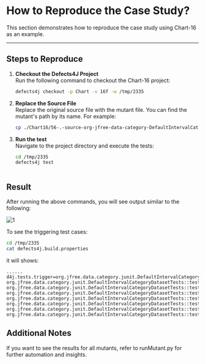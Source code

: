 
# How to Reproduce the Case Study?

This section demonstrates how to reproduce the case study using Chart-16 as an example.

---

## Steps to Reproduce

1. **Checkout the Defects4J Project**  
   Run the following command to checkout the Chart-16 project:
   ```bash
   defects4j checkout -p Chart -v 16f -w /tmp/2335

2. **Replace the Source File**  
   Replace the original source file with the mutant file.
   You can find the mutant's path by its name. For example:
   ```bash
   cp ./Chart16/56-.-source-org-jfree-data-category-DefaultIntervalCategoryDataset.java /tmp/2335/source/org/jfree/data/category/DefaultIntervalCategoryDataset.java

3. **Run the test**  
   Navigate to the project directory and execute the tests:
   ```bash
   cd /tmp/2335
   defects4j test


   
## Result

After running the above commands, you will see output similar to the following:

![1](./1.png)

To see the triggering test cases:
   ```bash
   cd /tmp/2335
   cat defects4j.build.properties
```   

it will shows:
```
......
d4j.tests.trigger=org.jfree.data.category.junit.DefaultIntervalCategoryDatasetTests::testGetCategoryIndex,
org.jfree.data.category.junit.DefaultIntervalCategoryDatasetTests::testSetCategoryKeys,
org.jfree.data.category.junit.DefaultIntervalCategoryDatasetTests::testGetSeriesIndex,
org.jfree.data.category.junit.DefaultIntervalCategoryDatasetTests::testGetRowCount,
org.jfree.data.category.junit.DefaultIntervalCategoryDatasetTests::testGetRowIndex,
org.jfree.data.category.junit.DefaultIntervalCategoryDatasetTests::testGetColumnCount,
org.jfree.data.category.junit.DefaultIntervalCategoryDatasetTests::testGetColumnIndex,
org.jfree.data.category.junit.DefaultIntervalCategoryDatasetTests::testCloning2
```

## Additional Notes
If you want to see the results for all mutants, refer to runMutant.py for further automation and insights.